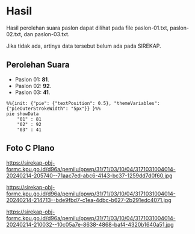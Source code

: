 # Hasil

Hasil perolehan suara paslon dapat dilihat pada file paslon-01.txt, paslon-02.txt, dan paslon-03.txt.

Jika tidak ada, artinya data tersebut belum ada pada SIREKAP.

## Perolehan Suara

 * Paslon 01: **81**.
 * Paslon 02: **92**.
 * Paslon 03: **41**.

```mermaid
%%{init: {"pie": {"textPosition": 0.5}, "themeVariables": {"pieOuterStrokeWidth": "5px"}} }%%
pie showData
    "01" : 81
    "02" : 92
    "03" : 41
```
## Foto C Plano

https://sirekap-obj-formc.kpu.go.id/d96a/pemilu/ppwp/31/71/03/10/04/3171031004014-20240214-205740--71aac7ed-abc6-4143-bc37-1259dd7d0f60.jpg

https://sirekap-obj-formc.kpu.go.id/d96a/pemilu/ppwp/31/71/03/10/04/3171031004014-20240214-214713--bde9fbd7-c1ea-4dbc-b627-2b291edc4071.jpg

https://sirekap-obj-formc.kpu.go.id/d96a/pemilu/ppwp/31/71/03/10/04/3171031004014-20240214-210032--10c05a7e-8638-4868-baf4-4320b1640a51.jpg
